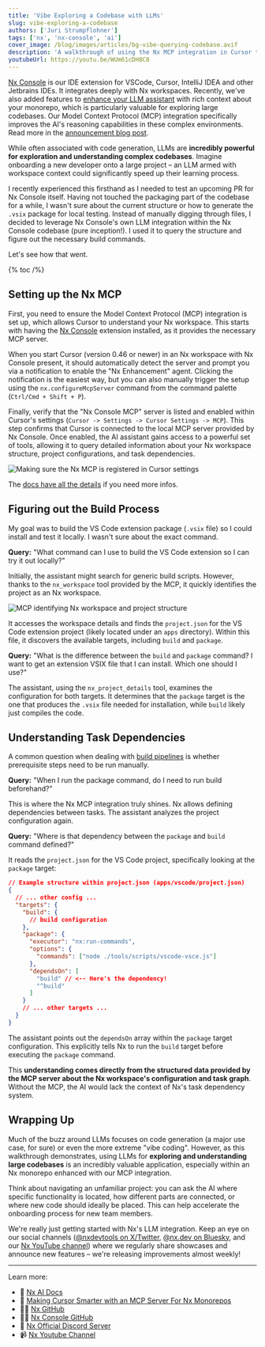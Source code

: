 ```yaml
---
title: 'Vibe Exploring a Codebase with LLMs'
slug: vibe-exploring-a-codebase
authors: ['Juri Strumpflohner']
tags: ['nx', 'nx-console', 'ai']
cover_image: /blog/images/articles/bg-vibe-querying-codebase.avif
description: 'A walkthrough of using the Nx MCP integration in Cursor to navigate and understand the Nx Console codebase, demonstrating how AI assistance simplifies development tasks.'
youtubeUrl: https://youtu.be/WUm61cDH8C8
---
```


[Nx Console](/docs/getting-started/editor-setup) is our IDE extension for VSCode, Cursor, IntelliJ IDEA and other Jetbrains IDEs. It integrates deeply with Nx workspaces. Recently, we've also added features to [enhance your LLM assistant](/docs/features/enhance-ai) with rich context about your monorepo, which is particularly valuable for exploring large codebases. Our Model Context Protocol (MCP) integration specifically improves the AI's reasoning capabilities in these complex environments. Read more in the [announcement blog post](/blog/nx-made-cursor-smarter).

While often associated with code generation, LLMs are **incredibly powerful for exploration and understanding complex codebases**. Imagine onboarding a new developer onto a large project – an LLM armed with workspace context could significantly speed up their learning process.

I recently experienced this firsthand as I needed to test an upcoming PR for Nx Console itself. Having not touched the packaging part of the codebase for a while, I wasn't sure about the current structure or how to generate the `.vsix` package for local testing. Instead of manually digging through files, I decided to leverage Nx Console's own LLM integration within the Nx Console codebase (pure inception!). I used it to query the structure and figure out the necessary build commands.

Let's see how that went.

{% toc /%}

## Setting up the Nx MCP

First, you need to ensure the Model Context Protocol (MCP) integration is set up, which allows Cursor to understand your Nx workspace. This starts with having the [Nx Console](/docs/getting-started/editor-setup) extension installed, as it provides the necessary MCP server.

When you start Cursor (version 0.46 or newer) in an Nx workspace with Nx Console present, it should automatically detect the server and prompt you via a notification to enable the "Nx Enhancement" agent. Clicking the notification is the easiest way, but you can also manually trigger the setup using the `nx.configureMcpServer` command from the command palette (`Ctrl/Cmd + Shift + P`).

Finally, verify that the "Nx Console MCP" server is listed and enabled within Cursor's settings (`Cursor -> Settings -> Cursor Settings -> MCP`). This step confirms that Cursor is connected to the local MCP server provided by Nx Console. Once enabled, the AI assistant gains access to a powerful set of tools, allowing it to query detailed information about your Nx workspace structure, project configurations, and task dependencies.

![Making sure the Nx MCP is registered in Cursor settings](/blog/images/articles/cursor-mcp-registered.avif)

The [docs have all the details](/docs/features/enhance-ai) if you need more infos.

## Figuring out the Build Process

My goal was to build the VS Code extension package (`.vsix` file) so I could install and test it locally. I wasn't sure about the exact command.

**Query:** "What command can I use to build the VS Code extension so I can try it out locally?"

Initially, the assistant might search for generic build scripts. However, thanks to the `nx_workspace` tool provided by the MCP, it quickly identifies the project as an Nx workspace.

![MCP identifying Nx workspace and project structure](/blog/images/articles/mcp-identifying-nx-workspace.avif)

It accesses the workspace details and finds the `project.json` for the VS Code extension project (likely located under an `apps` directory). Within this file, it discovers the available targets, including `build` and `package`.

**Query:** "What is the difference between the `build` and `package` command? I want to get an extension VSIX file that I can install. Which one should I use?"

The assistant, using the `nx_project_details` tool, examines the configuration for both targets. It determines that the `package` target is the one that produces the `.vsix` file needed for installation, while `build` likely just compiles the code.

## Understanding Task Dependencies

A common question when dealing with [build pipelines](/docs/features/run-tasks#defining-a-task-pipeline) is whether prerequisite steps need to be run manually.

**Query:** "When I run the package command, do I need to run build beforehand?"

This is where the Nx MCP integration truly shines. Nx allows defining dependencies between tasks. The assistant analyzes the project configuration again.

**Query:** "Where is that dependency between the `package` and `build` command defined?"

It reads the `project.json` for the VS Code project, specifically looking at the `package` target:

```json
// Example structure within project.json (apps/vscode/project.json)
{
  // ... other config ...
  "targets": {
    "build": {
      // build configuration
    },
    "package": {
      "executor": "nx:run-commands",
      "options": {
        "commands": ["node ./tools/scripts/vscode-vsce.js"]
      },
      "dependsOn": [
        "build" // <-- Here's the dependency!
        "^build"
      ]
    }
    // ... other targets ...
  }
}
```

The assistant points out the `dependsOn` array within the `package` target configuration. This explicitly tells Nx to run the `build` target before executing the `package` command.

This **understanding comes directly from the structured data provided by the MCP server about the Nx workspace's configuration and task graph**. Without the MCP, the AI would lack the context of Nx's task dependency system.

## Wrapping Up

Much of the buzz around LLMs focuses on code generation (a major use case, for sure) or even the more extreme "vibe coding". However, as this walkthrough demonstrates, using LLMs for **exploring and understanding large codebases** is an incredibly valuable application, especially within an Nx monorepo enhanced with our MCP integration.

Think about navigating an unfamiliar project: you can ask the AI where specific functionality is located, how different parts are connected, or where new code should ideally be placed. This can help accelerate the onboarding process for new team members.

We're really just getting started with Nx's LLM integration. Keep an eye on our social channels ([@nxdevtools on X/Twitter](https://x.com/nxdevtools), [@nx.dev on Bluesky](https://bsky.app/profile/nx.dev), and our [Nx YouTube channel](https://www.youtube.com/@nxdevtools)) where we regularly share showcases and announce new features – we're releasing improvements almost weekly!

---

Learn more:

- 🧠 [Nx AI Docs](/docs/features/enhance-ai)
- 📖 [Making Cursor Smarter with an MCP Server For Nx Monorepos](/blog/nx-made-cursor-smarter)
- 👩‍💻 [Nx GitHub](https://github.com/nrwl/nx)
- 👩‍💻 [Nx Console GitHub](https://github.com/nrwl/nx-console)
- 💬 [Nx Official Discord Server](https://go.nx.dev/community)
- 📹 [Nx Youtube Channel](https://www.youtube.com/@nxdevtools)
